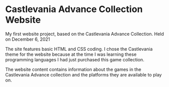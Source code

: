# Castlevania Advance Collection Website
My first website project, based on the Castlevania Advance Collection. Held on December 6, 2021

The site features basic HTML and CSS coding. I chose the Castlevania theme for the website because at the time I was learning these programming languages I had just purchased this game collection.

The website content contains information about the games in the Castlevania Advance collection and the platforms they are available to play on.
